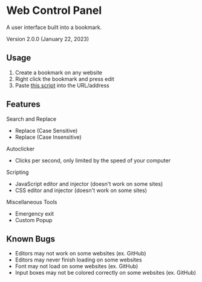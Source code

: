# Web Control Panel
A user interface built into a bookmark.

Version 2.0.0 (January 22, 2023)

## Usage
1. Create a bookmark on any website
2. Right click the bookmark and press edit
3. Paste [this script](https://raw.githubusercontent.com/TrueSunGaming/web-control-panel/main/bookmark.js) into the URL/address

## Features

Search and Replace
* Replace (Case Sensitive)
* Replace (Case Insensitive)

Autoclicker
* Clicks per second, only limited by the speed of your computer

Scripting
* JavaScript editor and injector (doesn't work on some sites)
* CSS editor and injector (doesn't work on some sites)

Miscellaneous Tools
* Emergency exit
* Custom Popup

## Known Bugs
* Editors may not work on some websites (ex. GitHub)
* Editors may never finish loading on some websites
* Font may not load on some websites (ex. GitHub)
* Input boxes may not be colored correctly on some websites (ex. GitHub)
